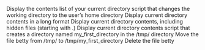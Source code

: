 Display the contents list of your current directory
script that changes the working directory to the user’s home directory
Display current directory contents in a long format
Display current directory contents, including hidden files (starting with .) 
Display current directory contents
script that creates a directory named my_first_directory in the /tmp/ directory
Move the file betty from /tmp/ to /tmp/my_first_directory
Delete the file betty
